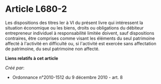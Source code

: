 # Article L680-2

Les dispositions des titres Ier à VI du présent livre qui intéressent la situation économique ou les biens, droits ou
obligations du débiteur entrepreneur individuel à responsabilité limitée doivent, sauf dispositions contraires, être
comprises comme visant les éléments du seul patrimoine affecté à l'activité en difficulté ou, si l'activité est exercée sans
affectation de patrimoine, du seul patrimoine non affecté.

**Liens relatifs à cet article**

_Créé par_:

  - Ordonnance n°2010-1512 du 9 décembre 2010 - art. 8
